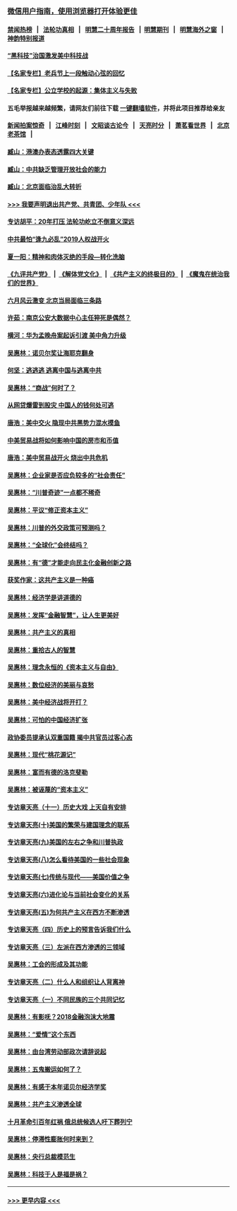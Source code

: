 ### [微信用户指南，使用浏览器打开体验更佳](https://github.com/gfw-breaker/banned-news1/blob/master/indexes/wechat-guide.md?t=0)
#### [禁闻热榜](热点新闻.md?t=0)  &nbsp;&nbsp;|&nbsp;&nbsp; [法轮功真相](https://github.com/gfw-breaker/truth/blob/master/README.md?t=0) &nbsp;&nbsp;|&nbsp;&nbsp; [明慧二十周年报告](https://github.com/gfw-breaker/mh-reports/blob/master/README.md?t=0) &nbsp;&nbsp;|&nbsp;&nbsp;[明慧期刊](https://github.com/gfw-breaker/mh-qikan) &nbsp;&nbsp;|&nbsp;&nbsp; [明慧海外之窗](https://github.com/gfw-breaker/mh-news/blob/master/README.md?t=0) &nbsp;&nbsp;|&nbsp;&nbsp; [神韵特别报道](https://github.com/gfw-breaker/mh-news/blob/master/shenyun.md?t=0)
#### [“黑科技”治国激发美中科技战](../pages/nsc423/n11638056.md?t=02081011) 
#### [【名家专栏】老兵节上一段触动心弦的回忆](../pages/nsc423/n11646016.md?t=02081011) 
#### [【名家专栏】公立学校的起源：集体主义与失败](../pages/nsc423/n11601833.md?t=02081011) 
#### 五毛举报越来越频繁，请网友们前往下载 [一键翻墙软件](https://github.com/gfw-breaker/ssr-accounts)，并将此项目推荐给亲友
#### [新闻拍案惊奇](https://github.com/gfw-breaker/banned-news1/blob/master/pages/link4.md) &nbsp;&nbsp;|&nbsp;&nbsp; [江峰时刻](https://github.com/gfw-breaker/banned-news1/blob/master/pages/link4.md) &nbsp;&nbsp;|&nbsp;&nbsp; [文昭谈古论今](https://github.com/gfw-breaker/banned-news1/blob/master/pages/link4.md) &nbsp;&nbsp;|&nbsp;&nbsp; [天亮时分](https://github.com/gfw-breaker/banned-news1/blob/master/pages/link4.md) &nbsp;&nbsp;|&nbsp;&nbsp; [萧茗看世界](https://github.com/gfw-breaker/banned-news1/blob/master/pages/link4.md) &nbsp;&nbsp;|&nbsp;&nbsp; [北京老茶馆](https://github.com/gfw-breaker/banned-news1/blob/master/pages/link4.md) &nbsp;&nbsp;|&nbsp;&nbsp; 
#### [臧山：港澳办表态透露四大关键](../pages/nsc423/n11421628.md?t=02081011) 
#### [臧山：中共缺乏管理开放社会的能力](../pages/nsc423/n11407457.md?t=02081011) 
#### [臧山：北京面临治乱大转折](../pages/nsc423/n11406895.md?t=02081011) 
#### [>>> 我要声明退出共产党、共青团、少年队 <<<](https://github.com/begood0513/goodnews/blob/master/quit/letter.md) 
#### [专访胡平：20年打压 法轮功屹立不倒意义深远](../pages/nsc423/n11398800.md?t=02081011) 
#### [中共最怕“逢九必乱”2019人权战开火](../pages/nsc423/n11385248.md?t=02081011) 
#### [夏一阳：精神和肉体灭绝的手段—转化洗脑](../pages/nsc423/n11368250.md?t=02081011) 
#### [《九评共产党》](https://github.com/begood0513/9ping.md/blob/master/README.md) &nbsp;|&nbsp; [《解体党文化》](../../../../jtdwh.md/blob/master/README.md)  &nbsp;|&nbsp; [《共产主义的终极目的》](../../../../gczydzjmd.md/blob/master/README.md) &nbsp;|&nbsp; [《魔鬼在统治我们的世界》](../../../../mgztzwmdsj.md/blob/master/README.md) 
#### [六月风云激变 北京当局面临三条路](../pages/nsc423/n11313668.md?t=02081011) 
#### [许茹：南京公安大数据中心主任猝死是偶然？](../pages/nsc423/n11064744.md?t=02081011) 
#### [横河：华为孟晚舟案起诉引渡 美中角力升级](../pages/nsc423/n11027230.md?t=02081011) 
#### [吴惠林：诺贝尔奖让海耶克翻身](../pages/nsc423/n10890049.md?t=02081011) 
#### [何坚：逃逃逃 逃离中国与逃离中共](../pages/nsc423/n10592891.md?t=02081011) 
#### [吴惠林：“商战”何时了？](../pages/nsc423/n10573558.md?t=02081011) 
#### [从网贷爆雷到股灾 中国人的钱何处可逃](../pages/nsc423/n10572800.md?t=02081011) 
#### [唐浩：美中交火 隐现中共黑势力混水摸鱼](../pages/nsc423/n10544040.md?t=02081011) 
#### [中美贸易战将如何影响中国的房市和币值](../pages/nsc423/n10543697.md?t=02081011) 
#### [唐浩：美中贸易战开火 烧出中共危机](../pages/nsc423/n10540126.md?t=02081011) 
#### [吴惠林：企业家是否应负较多的“社会责任”](../pages/nsc423/n10535022.md?t=02081011) 
#### [吴惠林：“川普奇迹”一点都不稀奇](../pages/nsc423/n10512808.md?t=02081011) 
#### [吴惠林：平议“修正资本主义”](../pages/nsc423/n10495724.md?t=02081011) 
#### [吴惠林：川普的外交政策可预测吗？](../pages/nsc423/n10462387.md?t=02081011) 
#### [吴惠林：“全球化”会终结吗？](../pages/nsc423/n10452838.md?t=02081011) 
#### [吴惠林：有“德”才能走向民主化金融创新之路](../pages/nsc423/n10432292.md?t=02081011) 
#### [获奖作家：这共产主义是一种癌](../pages/nsc423/n10431541.md?t=02081011) 
#### [吴惠林：经济学是讲道德的](../pages/nsc423/n10398014.md?t=02081011) 
#### [吴惠林：发挥“金融智慧”，让人生更美好](../pages/nsc423/n10375019.md?t=02081011) 
#### [吴惠林：共产主义的真相](../pages/nsc423/n10351394.md?t=02081011) 
#### [吴惠林：重拾古人的智慧](../pages/nsc423/n10337691.md?t=02081011) 
#### [吴惠林：理念永恒的《资本主义与自由》](../pages/nsc423/n10316274.md?t=02081011) 
#### [吴惠林：数位经济的美丽与哀愁](../pages/nsc423/n10292946.md?t=02081011) 
#### [吴惠林：美中经济战将开打？](../pages/nsc423/n10258825.md?t=02081011) 
#### [吴惠林：可怕的中国经济扩张](../pages/nsc423/n10219147.md?t=02081011) 
#### [政协委员提承认双重国籍 揭中共官员过客心态](../pages/nsc423/n10208809.md?t=02081011) 
#### [吴惠林：现代“桃花源记”](../pages/nsc423/n10185234.md?t=02081011) 
#### [吴惠林：富而有德的洛克斐勒](../pages/nsc423/n10142264.md?t=02081011) 
#### [吴惠林：被诬蔑的“资本主义”](../pages/nsc423/n10124816.md?t=02081011) 
#### [专访章天亮（十一）历史大戏 上天自有安排](../pages/nsc423/n10094905.md?t=02081011) 
#### [专访章天亮(十)美国的繁荣与建国理念的联系](../pages/nsc423/n10094899.md?t=02081011) 
#### [专访章天亮(九)美国的左右之争和川普执政](../pages/nsc423/n10094889.md?t=02081011) 
#### [专访章天亮(八)怎么看待美国的一些社会现象](../pages/nsc423/n10094857.md?t=02081011) 
#### [专访章天亮(七)传统与现代——美国价值之争](../pages/nsc423/n10093140.md?t=02081011) 
#### [专访章天亮(六)进化论与当前社会变化的关系](../pages/nsc423/n10092036.md?t=02081011) 
#### [专访章天亮(五)为何共产主义在西方不断渗透](../pages/nsc423/n10083620.md?t=02081011) 
#### [专访章天亮（四）历史上的预言告诉我们什么](../pages/nsc423/n10083606.md?t=02081011) 
#### [专访章天亮（三）左派在西方渗透的三领域](../pages/nsc423/n10081115.md?t=02081011) 
#### [吴惠林：工会的形成及其功能](../pages/nsc423/n10080633.md?t=02081011) 
#### [专访章天亮（二）什么人和组织让人背离神](../pages/nsc423/n10076637.md?t=02081011) 
#### [专访章天亮（一）不同民族的三个共同记忆](../pages/nsc423/n10074188.md?t=02081011) 
#### [吴惠林：有影呒？2018金融泡沫大地震](../pages/nsc423/n10040534.md?t=02081011) 
#### [吴惠林：“爱情”这个东西](../pages/nsc423/n10019423.md?t=02081011) 
#### [吴惠林：由台湾劳动部政次请辞说起](../pages/nsc423/n9979679.md?t=02081011) 
#### [吴惠林：五鬼搬运如何了？](../pages/nsc423/n9925338.md?t=02081011) 
#### [吴惠林：有感于本年诺贝尔经济学奖](../pages/nsc423/n9871883.md?t=02081011) 
#### [吴惠林：共产主义渗透全球](../pages/nsc423/n9812748.md?t=02081011) 
#### [十月革命引百年红祸 俄总统候选人吁下葬列宁](../pages/nsc423/n9810182.md?t=02081011) 
#### [吴惠林：停滞性膨胀何时来到？](../pages/nsc423/n9764136.md?t=02081011) 
#### [吴惠林：央行总裁模范生](../pages/nsc423/n9728134.md?t=02081011) 
#### [吴惠林：科技于人是福是祸？](../pages/nsc423/n9672982.md?t=02081011) 

----
#### [ >>> 更早内容 <<< ](../indexes/nsc423-earlier.md)
